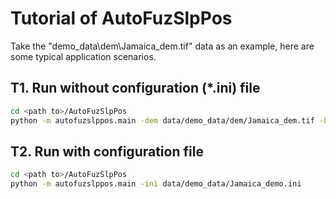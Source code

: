 # Tutorial of AutoFuzSlpPos

Take the "demo_data\dem\Jamaica_dem.tif" data as an example, here are some typical application scenarios.

## T1. Run without configuration (*.ini) file
```bash
cd <path to>/AutoFuzSlpPos
python -m autofuzslppos.main -dem data/demo_data/dem/Jamaica_dem.tif -bin D:\compile\bin\autofuzslppos [-root C:\z_data_m\AutoFuzSlpPos\version2\jamaica -proc 4]
```
## T2. Run with configuration file
```bash
cd <path to>/AutoFuzSlpPos
python -m autofuzslppos.main -ini data/demo_data/Jamaica_demo.ini
```
